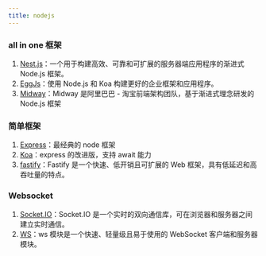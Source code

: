 ```yaml
---
title: nodejs
---
```


### all in one 框架

1. [Nest.js](./nestjs.md)：一个用于构建高效、可靠和可扩展的服务器端应用程序的渐进式 Node.js 框架。
2. [EggJs](https://www.eggjs.org/)：使用 Node.js 和 Koa 构建更好的企业框架和应用程序。
3. [Midway](https://midwayjs.org/)：Midway 是阿里巴巴 - 淘宝前端架构团队，基于渐进式理念研发的 Node.js 框架

### 简单框架

1. [Express](https://github.com/expressjs/express)：最经典的 node 框架
2. [Koa](https://koajs.com/)：express 的改进版，支持 await 能力
3. [fastify](https://github.com/fastify/fastify)：Fastify 是一个快速、低开销且可扩展的 Web 框架，具有低延迟和高吞吐量的特点。

### Websocket

1. [Socket.IO](https://socket.io/)：Socket.IO 是一个实时的双向通信库，可在浏览器和服务器之间建立实时通信。
2. [WS](https://github.com/websockets/ws)：ws 模块是一个快速、轻量级且易于使用的 WebSocket 客户端和服务器模块。
